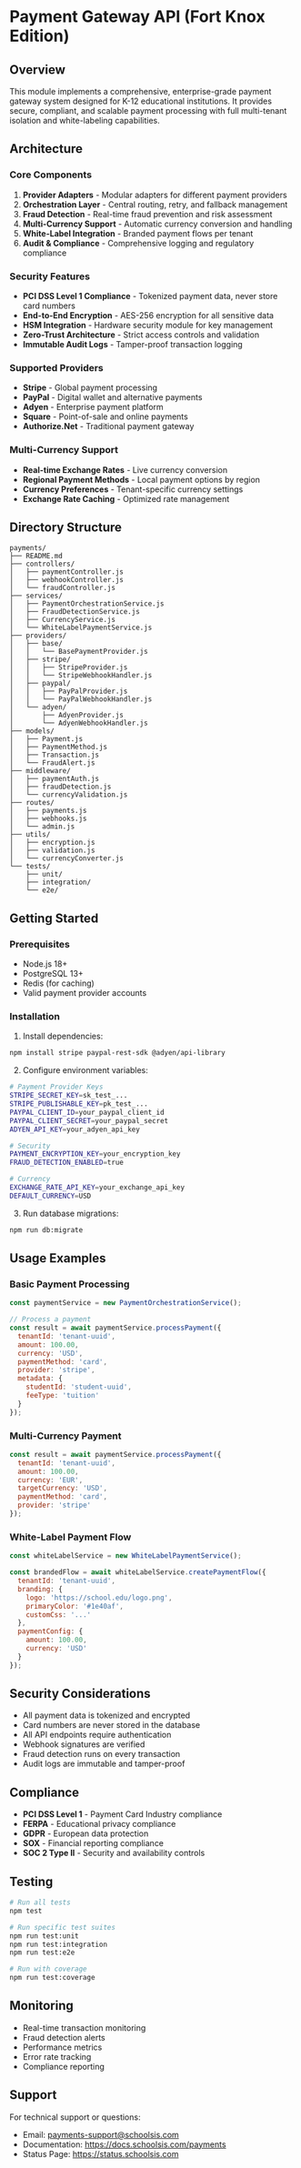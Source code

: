 # Payment Gateway API (Fort Knox Edition)

## Overview

This module implements a comprehensive, enterprise-grade payment gateway system designed for K-12 educational institutions. It provides secure, compliant, and scalable payment processing with full multi-tenant isolation and white-labeling capabilities.

## Architecture

### Core Components

1. **Provider Adapters** - Modular adapters for different payment providers
2. **Orchestration Layer** - Central routing, retry, and fallback management
3. **Fraud Detection** - Real-time fraud prevention and risk assessment
4. **Multi-Currency Support** - Automatic currency conversion and handling
5. **White-Label Integration** - Branded payment flows per tenant
6. **Audit & Compliance** - Comprehensive logging and regulatory compliance

### Security Features

- **PCI DSS Level 1 Compliance** - Tokenized payment data, never store card numbers
- **End-to-End Encryption** - AES-256 encryption for all sensitive data
- **HSM Integration** - Hardware security module for key management
- **Zero-Trust Architecture** - Strict access controls and validation
- **Immutable Audit Logs** - Tamper-proof transaction logging

### Supported Providers

- **Stripe** - Global payment processing
- **PayPal** - Digital wallet and alternative payments
- **Adyen** - Enterprise payment platform
- **Square** - Point-of-sale and online payments
- **Authorize.Net** - Traditional payment gateway

### Multi-Currency Support

- **Real-time Exchange Rates** - Live currency conversion
- **Regional Payment Methods** - Local payment options by region
- **Currency Preferences** - Tenant-specific currency settings
- **Exchange Rate Caching** - Optimized rate management

## Directory Structure

```
payments/
├── README.md
├── controllers/
│   ├── paymentController.js
│   ├── webhookController.js
│   └── fraudController.js
├── services/
│   ├── PaymentOrchestrationService.js
│   ├── FraudDetectionService.js
│   ├── CurrencyService.js
│   └── WhiteLabelPaymentService.js
├── providers/
│   ├── base/
│   │   └── BasePaymentProvider.js
│   ├── stripe/
│   │   ├── StripeProvider.js
│   │   └── StripeWebhookHandler.js
│   ├── paypal/
│   │   ├── PayPalProvider.js
│   │   └── PayPalWebhookHandler.js
│   └── adyen/
│       ├── AdyenProvider.js
│       └── AdyenWebhookHandler.js
├── models/
│   ├── Payment.js
│   ├── PaymentMethod.js
│   ├── Transaction.js
│   └── FraudAlert.js
├── middleware/
│   ├── paymentAuth.js
│   ├── fraudDetection.js
│   └── currencyValidation.js
├── routes/
│   ├── payments.js
│   ├── webhooks.js
│   └── admin.js
├── utils/
│   ├── encryption.js
│   ├── validation.js
│   └── currencyConverter.js
└── tests/
    ├── unit/
    ├── integration/
    └── e2e/
```

## Getting Started

### Prerequisites

- Node.js 18+
- PostgreSQL 13+
- Redis (for caching)
- Valid payment provider accounts

### Installation

1. Install dependencies:
```bash
npm install stripe paypal-rest-sdk @adyen/api-library
```

2. Configure environment variables:
```bash
# Payment Provider Keys
STRIPE_SECRET_KEY=sk_test_...
STRIPE_PUBLISHABLE_KEY=pk_test_...
PAYPAL_CLIENT_ID=your_paypal_client_id
PAYPAL_CLIENT_SECRET=your_paypal_secret
ADYEN_API_KEY=your_adyen_api_key

# Security
PAYMENT_ENCRYPTION_KEY=your_encryption_key
FRAUD_DETECTION_ENABLED=true

# Currency
EXCHANGE_RATE_API_KEY=your_exchange_api_key
DEFAULT_CURRENCY=USD
```

3. Run database migrations:
```bash
npm run db:migrate
```

## Usage Examples

### Basic Payment Processing

```javascript
const paymentService = new PaymentOrchestrationService();

// Process a payment
const result = await paymentService.processPayment({
  tenantId: 'tenant-uuid',
  amount: 100.00,
  currency: 'USD',
  paymentMethod: 'card',
  provider: 'stripe',
  metadata: {
    studentId: 'student-uuid',
    feeType: 'tuition'
  }
});
```

### Multi-Currency Payment

```javascript
const result = await paymentService.processPayment({
  tenantId: 'tenant-uuid',
  amount: 100.00,
  currency: 'EUR',
  targetCurrency: 'USD',
  paymentMethod: 'card',
  provider: 'stripe'
});
```

### White-Label Payment Flow

```javascript
const whiteLabelService = new WhiteLabelPaymentService();

const brandedFlow = await whiteLabelService.createPaymentFlow({
  tenantId: 'tenant-uuid',
  branding: {
    logo: 'https://school.edu/logo.png',
    primaryColor: '#1e40af',
    customCss: '...'
  },
  paymentConfig: {
    amount: 100.00,
    currency: 'USD'
  }
});
```

## Security Considerations

- All payment data is tokenized and encrypted
- Card numbers are never stored in the database
- All API endpoints require authentication
- Webhook signatures are verified
- Fraud detection runs on every transaction
- Audit logs are immutable and tamper-proof

## Compliance

- **PCI DSS Level 1** - Payment Card Industry compliance
- **FERPA** - Educational privacy compliance
- **GDPR** - European data protection
- **SOX** - Financial reporting compliance
- **SOC 2 Type II** - Security and availability controls

## Testing

```bash
# Run all tests
npm test

# Run specific test suites
npm run test:unit
npm run test:integration
npm run test:e2e

# Run with coverage
npm run test:coverage
```

## Monitoring

- Real-time transaction monitoring
- Fraud detection alerts
- Performance metrics
- Error rate tracking
- Compliance reporting

## Support

For technical support or questions:
- Email: payments-support@schoolsis.com
- Documentation: https://docs.schoolsis.com/payments
- Status Page: https://status.schoolsis.com
